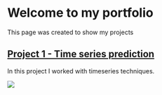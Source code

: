 # Welcome to my portfolio
This page was created to show my projects

## [Project 1 - Time series prediction](https://www.kaggle.com/anderaraujo/titanic-preds-analisys)

In this project I worked with timeseries techniques.

![](Projeto1.jpg)
